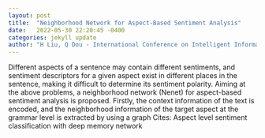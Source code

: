 ```yaml
---
layout: post
title:  "Neighborhood Network for Aspect-Based Sentiment Analysis"
date:   2022-05-30 22:20:45 -0400
categories: jekyll update
author: "H Liu, Q Dou - International Conference on Intelligent Information , 2022"
---
```

Different aspects of a sentence may contain different sentiments, and sentiment descriptors for a given aspect exist in different places in the sentence, making it difficult to determine its sentiment polarity. Aiming at the above problems, a neighborhood network (Nenet) for aspect-based sentiment analysis is proposed. Firstly, the context information of the text is encoded, and the neighborhood information of the target aspect at the grammar level is extracted by using a graph  Cites: Aspect level sentiment classification with deep memory network